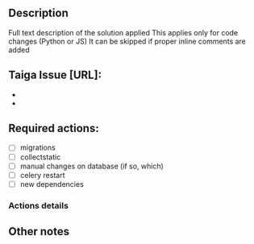 ## Description

Full text description of the solution applied
This applies only for code changes (Python or JS)
It can be skipped if proper inline comments are added

## Taiga Issue [URL]:

 *
 *

## Required actions:

 * [ ] migrations
 * [ ] collectstatic
 * [ ] manual changes on database (if so, which)
 * [ ] celery restart
 * [ ] new dependencies

### Actions details


## Other notes
